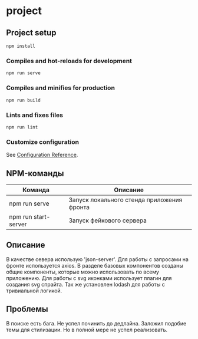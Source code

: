 # project

## Project setup
```
npm install
```

### Compiles and hot-reloads for development
```
npm run serve
```

### Compiles and minifies for production
```
npm run build
```

### Lints and fixes files
```
npm run lint
```

### Customize configuration
See [Configuration Reference](https://cli.vuejs.org/config/).


## NPM-команды

| Команда              | Описание                                                        |
| -------------------  | --------------------------------------------------------------- |
| npm run serve  | Запуск локального стенда приложения фронта
| npm run start-server | Запуск фейкового сервера

## Описание

В качестве севера использую 'json-server'. Для работы с запросами на фронте используется axios.
В разделе базовых компонентов созданы общие компоненты, которые можно использовать по всему приложению.
Для работы с svg иконками использует плагин для создания svg спрайта.
Так же установлен lodash для работы с тривиальной логикой.


## Проблемы
В поиске есть бага. Не успел починить до дедлайна.
Заложил подобие темы для стилизации. Но в полной мере не успел реализовать.
